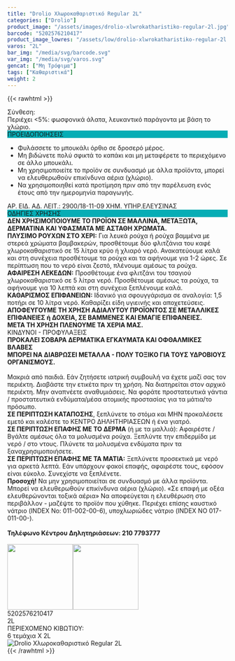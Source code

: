 ```yaml
---
title: "Drolio Χλωροκαθαριστικό Regular 2L"
categories: ["Drolio"]
product_image: "/assets/images/drolio-xlwrokatharistiko-regular-2l.jpg"
barcode: "5202576210417"
product_image_lowres: "/assets/low/drolio-xlwrokatharistiko-regular-2l.jpg"
varos: "2L"
bar_img: "/media/svg/barcode.svg"
var_img: "/media/svg/varos.svg"
gencat: ["Μη Τρόφιμα"]
tags: ["Καθαριστικά"]
weight: 2
---
```

{{< rawhtml >}}

<div class="sload163"><div class="product"><div id="sistatika">Σύνθεση:</div><div class="alltext">Περιέχει &lt;5%: φωσφονικά άλατα, λευκαντικό παράγοντα με βάση το χλώριο.</div><div style="background:#06adb5" class="sred sp1015 sfwb stcenter stfff">ΠΡΟΕΙΔΟΠΟΙΗΣΕΙΣ</div><div class="seee sp15"><ul><li>Φυλάσσετε το μπουκάλι όρθιο σε δροσερό μέρος.</li><li>Μη βιδώνετε πολύ σφικτά το καπάκι και μη μεταφέρετε το περιεχόμενο σε άλλο μπουκάλι.</li><li>Μη χρησιμοποιείτε το προϊόν σε συνδυασμό με άλλα προϊόντα, μπορεί να ελευθερωθούν επικίνδυνα αέρια (χλώριο).</li><li>Να χρησιμοποιηθεί κατά προτίμηση πριν από την παρέλευση ενός έτους από την ημερομηνία παραγωγής.</li></ul>ΑΡ. ΕΙΔ. ΑΔ. ΛΕΙΤ.: 2900/18-11-09 ΧΗΜ. ΥΠΗΡ.ΕΛΕΥΣΙΝΑΣ</div><div class="keno"></div><div style="background:#06adb5" class="sred sp1015 sfwb stcenter stfff">ΟΔΗΓΙΕΣ ΧΡΗΣΗΣ</div>

<div class="seee sp15">
<b>ΔΕΝ ΧΡΗΣΙΜΟΠΟΙΟΥΜΕ ΤΟ ΠΡΟΪΟΝ ΣΕ ΜΑΛΛΙΝΑ, ΜΕΤΑΞΩΤΑ, ΔΕΡΜΑΤΙΝΑ ΚΑΙ ΥΦΑΣΜΑΤΑ ΜΕ ΑΣΤΑΘΗ ΧΡΩΜΑΤΑ.</b><br>
<b>ΠΛΥΣΙΜΟ ΡΟΥΧΩΝ ΣΤΟ ΧΕΡΙ:</b> Για λευκά ρούχα ή ρούχα βαμμένα με στερεά χρώματα βαμβακερών, προσθέτουμε δύο φλιτζάνια του καφέ χλωροκαθαριστικό σε 15 λίτρα κρύο ή χλιαρό νερό. Ανακατεύουμε καλά και στη συνέχεια προσθέτουμε τα ρούχα και τα αφήνουμε για 1-2 ώρες. Σε περίπτωση που το νερό είναι ζεστό, πλένουμε αμέσως τα ρούχα.<br>
<b>ΑΦΑΙΡΕΣΗ ΛΕΚΕΔΩΝ:</b> Προσθέτουμε ένα φλιτζάνι του τσαγιού χλωροκαθαριστικό σε 5 λίτρα νερό. Προσθέτουμε αμέσως τα ρούχα, τα αφήνουμε για 10 λεπτά και στη συνέχεια ξεπλένουμε καλά.<br>
<b>ΚΑΘΑΡΙΣΜΟΣ ΕΠΙΦΑΝΕΙΩΝ:</b> Ιδανικό για σφουγγάρισμα σε αναλογία: 1,5 ποτήρι σε 10 λίτρα νερό. Καθαρίζει είδη υγιεινής και αποχετεύσεις.<br>
<b>
    ΑΠΟΦΕΥΓΟΥΜΕ ΤΗ ΧΡΗΣΗ ΑΔΙΑΛΥΤΟΥ ΠΡΟΪΟΝΤΟΣ ΣΕ ΜΕΤΑΛΛΙΚΕΣ ΕΠΙΦΑΝΕΙΕΣ ή ΔΟΧΕΙΑ, ΣΕ ΒΑΜΜΕΝΕΣ ΚΑΙ ΕΜΑΓΙΕ ΕΠΙΦΑΝΕΙΕΣ.<br>
    ΜΕΤΑ ΤΗ ΧΡΗΣΗ ΠΛΕΝΟΥΜΕ ΤΑ ΧΕΡΙΑ ΜΑΣ.
</b>
</div>


<div class="keno"></div><div  class="pdanger sp1015 sfwb stcenter stfff">ΚΙΝΔΥΝΟΙ - ΠΡΟΦΥΛΑΞΕΙΣ</div><div class="seee sp15"><strong>ΠΡΟΚΑΛΕΙ ΣΟΒΑΡΑ ΔΕΡΜΑΤΙΚΑ ΕΓΚΑΥΜΑΤΑ ΚΑΙ ΟΦΘΑΛΜΙΚΕΣ ΒΛΑΒΕΣ<br>ΜΠΟΡΕΙ ΝΑ ΔΙΑΒΡΩΣΕΙ ΜΕΤΑΛΛΑ - ΠΟΛΥ ΤΟΞΙΚΟ ΓΙΑ ΤΟΥΣ ΥΔΡΟΒΙΟΥΣ ΟΡΓΑΝΙΣΜΟΥΣ.</strong><br><br>Mακριά από παιδιά. Εάν ζητήσετε ιατρική συμβουλή να έχετε μαζί σας τον περιέκτη. Διαβάστε την ετικέτα πριν τη χρήση. Να διατηρείται στον αρχικό περιέκτη. Μην αναπνέετε αναθυμιάσεις. Να φοράτε προστατευτικά γάντια / προστατευτικά ενδύματα/μέσα ατομικής προστασίας για τα μάτια/το πρόσωπο.<br><strong>ΣΕ ΠΕΡΙΠΤΩΣΗ ΚΑΤΑΠΟΣΗΣ</strong>, ξεπλύνετε το στόμα και ΜΗΝ προκαλέσετε εμετό και καλέστε το ΚΕΝΤΡΟ ΔΗΛΗΤΗΡΙΑΣΕΩΝ ή ένα γιατρό.<br><strong>ΣΕ ΠΕΡΙΠΤΩΣΗ ΕΠΑΦΗΣ ΜΕ ΤΟ ΔΕΡΜΑ</strong>&nbsp;(ή με τα μαλλιά): Αφαιρέστε / Βγάλτε αμέσως όλα τα μολυσμένα ρούχα. Ξεπλύντε την επιδερμίδα με νερό / στο ντους. Πλύνετε τα μολυσμένα ενδύματα πριν τα ξαναχρησιμοποιήσετε.<br><strong>ΣΕ ΠΕΡΙΠΤΩΣΗ ΕΠΑΦΗΣ ΜΕ ΤΑ ΜΑΤΙΑ:</strong>&nbsp;Ξεπλύνετε προσεκτικά με νερό για αρκετά λεπτά. Εάν υπάρχουν φακοί επαφής, αφαιρέστε τους, εφόσον είναι εύκολο. Συνεχίστε να ξεπλένετε.<br><strong>Προσοχή!</strong>&nbsp;Να μην χρησιμοποιείται σε συνδυασμό με άλλα προϊόντα. Μπορεί να ελευθερωθούν επικίνδυνα αέρια (χλώριο). «Σε επαφή με οξέα ελευθερώνονται τοξικά αέρια» Να αποφεύγεται η ελευθέρωση στο περιβάλλον - μαζέψτε το προϊόν που χύθηκε. Περιέχει επίσης καυστικό νάτριο (INDEX No: 011-002-00-6), υποχλωριώδες νάτριο (INDEX NO 017-011-00-).<br><br><strong>Τηλέφωνο Κέντρου Δηλητηριάσεων: 210 7793777</strong><br><br>

<div style="display:flex;">
    <img width="150" src="/media/drolio/hazard4.svg" alt="">
    <img width="150" src="/media/drolio/hazard5.svg" alt="">
</div>


</div><div class="keno"></div><div id="barcode"><div id="barimage1"></div><span id="bartext">5202576210417</span></div><div id="varos"><div id="varosimage1"></div><span id="varostext">2L</span></div><div id="kivotio">ΠΕΡΙΕΧΟΜΕΝΟ ΚΙΒΩΤΙΟΥ:<br>6 τεμάχια Χ 2L</div><div class="pimg"><img alt="Drolio Χλωροκαθαριστικό Regular 2L" title="Drolio Χλωροκαθαριστικό Regular 2L" src="/assets/images/drolio-xlwrokatharistiko-regular-2l.jpg"></div></div></div>
{{< /rawhtml >}}


